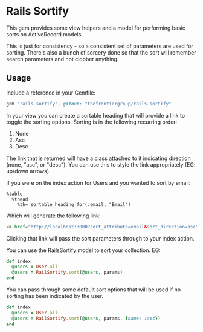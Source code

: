 # Rails Sortify

This gem provides some view helpers and a model for performing basic sorts on ActiveRecord models.

This is just for consistency - so a consistent set of parameters are used for sorting. There's also a bunch of sorcery done so that the sort will remember search parameters and not clobber anything.

## Usage

Include a reference in your Gemfile:

```ruby
gem 'rails-sortify', github: "thefrontiergroup/rails-sortify"
```

In your view you can create a sortable heading that will provide a link to toggle the sorting options. Sorting is in the following recurring order:

1. None
2. Asc
3. Desc

The link that is returned will have a class attached to it indicating direction (none, "asc", or "desc"). You can use this to style the link appropriately (EG: up/down arrows)

If you were on the index action for Users and you wanted to sort by email:

```haml
%table
  %thead
    %th= sortable_heading_for(:email, "Email")
```

Which will generate the following link:

```html
<a href="http://localhost:3000?sort_attribute=email&sort_direction=asc">Email</a>
```

Clicking that link will pass the sort parameters through to your index action.

You can use the RailsSortify model to sort your collection. EG:

```ruby
def index
  @users = User.all
  @users = RailSortify.sort(@users, params)
end
```

You can pass through some default sort options that will be used if no sorting has been indicated by the user.

```ruby
def index
  @users = User.all
  @users = RailSortify.sort(@users, params, {name: :asc})
end
```
